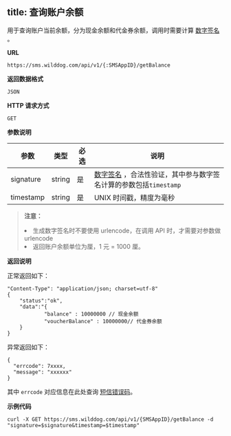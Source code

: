 
title: 查询账户余额
---

用于查询账户当前余额，分为现金余额和代金券余额，调用时需要计算 [数字签名](/sms/guide/signature.html#生成数字签名的方法) 。

**URL**

```
https://sms.wilddog.com/api/v1/{:SMSAppID}/getBalance
```

**返回数据格式**

```
JSON
```

**HTTP 请求方式**    

```
GET    
```
    
**参数说明**
    
|参数           |类型           |必选       |说明|
|--------------|--------------|----------|---|
|signature      |string         |是         |[数字签名](/sms/guide/signature.html#数字签名验证模式) ，合法性验证，其中参与数字签名计算的参数包括`timestamp`|
|timestamp      |string         |是         | UNIX 时间戳，精度为毫秒|
 
<blockquote class="warning">
  <p><strong>注意：</strong></p>
  <li>生成数字签名时不要使用 urlencode，在调用 API 时，才需要对参数做 urlencode<li/>
  返回账户余额单位为厘，1 元 = 1000 厘。
</blockquote>
 
**返回说明**

正常返回如下：

```
"Content-Type": "application/json; charset=utf-8" 
{
	"status":"ok", 
	"data":"{
			"balance" : 10000000 // 现金余额   
			"voucherBalance" : 10000000// 代金券余额     
	}
}
```

异常返回如下：

```
{
  "errcode": 7xxxx,
  "message": "xxxxxx"
}
```
其中 `errcode` 对应信息在此处查询 [短信错误码](/sms/api/error-code.html)。

**示例代码**


```
curl -X GET https://sms.wilddog.com/api/v1/{SMSAppID}/getBalance -d "signature=$signature&timestamp=$timestamp"
```

